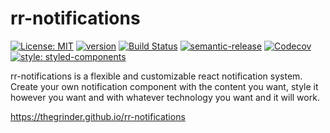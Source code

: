 # rr-notifications

[![License: MIT](https://img.shields.io/badge/License-MIT-yellow.svg)](https://opensource.org/licenses/MIT) [![version](https://img.shields.io/npm/v/rr-notifications.svg?style=flat)](https://www.npmjs.com/package/rr-notifications) [![Build Status](https://travis-ci.org/thegrinder/rr-notifications.svg?branch=master)](https://travis-ci.org/thegrinder/rr-notifications) [![semantic-release](https://img.shields.io/badge/%20%20%F0%9F%93%A6%F0%9F%9A%80-semantic--release-e10079.svg)](https://github.com/semantic-release/semantic-release) [![Codecov](https://img.shields.io/codecov/c/github/thegrinder/rr-notifications.svg)](https://codecov.io/gh/thegrinder/rr-notifications) [![style: styled-components](https://img.shields.io/badge/style-%F0%9F%92%85%20styled--components-orange.svg?colorB=daa357&colorA=db748e)](https://github.com/styled-components/styled-components)


rr-notifications is a flexible and customizable react notification system. Create your own notification component with the content you want, style it however you want and with whatever technology you want and it will work.

https://thegrinder.github.io/rr-notifications


